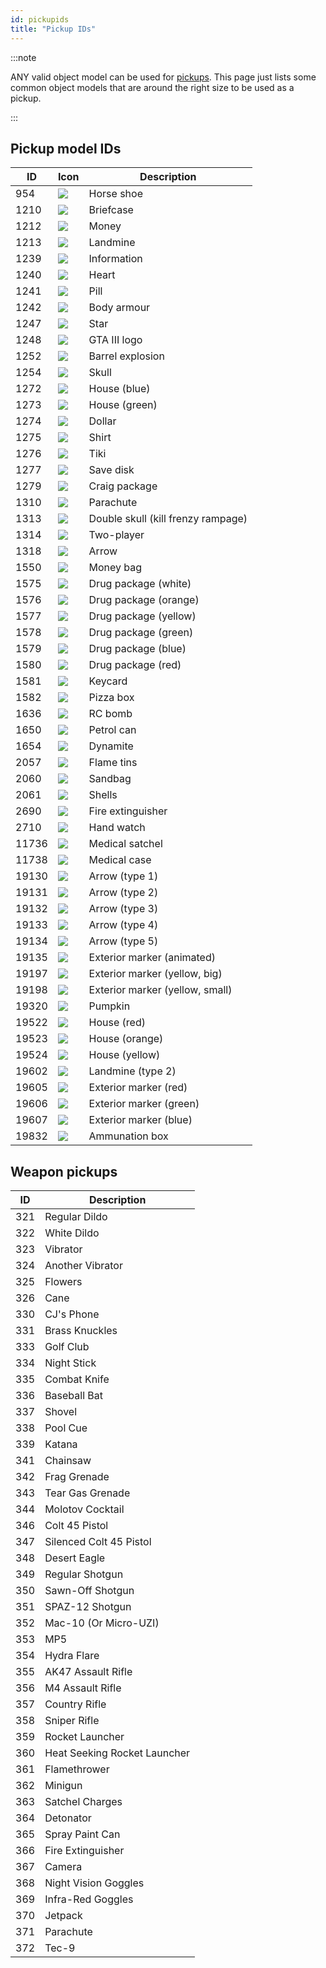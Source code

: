 ```yaml
---
id: pickupids
title: "Pickup IDs"
---
```


:::note

ANY valid object model can be used for [pickups](../functions/CreatePickup). This page just lists some common object models that are around the right size to be used as a pickup.

:::

## Pickup model IDs

| ID    | Icon                              | Description                        |
| ----- | --------------------------------- | ---------------------------------- |
| 954   | ![](/static/images/pickups/pickup1.png)  | Horse shoe                         |
| 1210  | ![](/static/images/pickups/pickup2.png)  | Briefcase                          |
| 1212  | ![](/static/images/pickups/pickup3.png)  | Money                              |
| 1213  | ![](/static/images/pickups/pickup4.png)  | Landmine                           |
| 1239  | ![](/static/images/pickups/pickup5.png)  | Information                        |
| 1240  | ![](/static/images/pickups/pickup6.png)  | Heart                              |
| 1241  | ![](/static/images/pickups/pickup7.png)  | Pill                               |
| 1242  | ![](/static/images/pickups/pickup8.png)  | Body armour                        |
| 1247  | ![](/static/images/pickups/pickup9.png)  | Star                               |
| 1248  | ![](/static/images/pickups/pickup10.png) | GTA III logo                       |
| 1252  | ![](/static/images/pickups/pickup11.png) | Barrel explosion                   |
| 1254  | ![](/static/images/pickups/pickup12.png) | Skull                              |
| 1272  | ![](/static/images/pickups/pickup13.png) | House (blue)                       |
| 1273  | ![](/static/images/pickups/pickup14.png) | House (green)                      |
| 1274  | ![](/static/images/pickups/pickup15.png) | Dollar                             |
| 1275  | ![](/static/images/pickups/pickup16.png) | Shirt                              |
| 1276  | ![](/static/images/pickups/pickup17.png) | Tiki                               |
| 1277  | ![](/static/images/pickups/pickup18.png) | Save disk                          |
| 1279  | ![](/static/images/pickups/pickup19.png) | Craig package                      |
| 1310  | ![](/static/images/pickups/pickup20.png) | Parachute                          |
| 1313  | ![](/static/images/pickups/pickup21.png) | Double skull (kill frenzy rampage) |
| 1314  | ![](/static/images/pickups/pickup22.png) | Two-player                         |
| 1318  | ![](/static/images/pickups/pickup23.png) | Arrow                              |
| 1550  | ![](/static/images/pickups/pickup24.png) | Money bag                          |
| 1575  | ![](/static/images/pickups/pickup25.png) | Drug package (white)               |
| 1576  | ![](/static/images/pickups/pickup26.png) | Drug package (orange)              |
| 1577  | ![](/static/images/pickups/pickup27.png) | Drug package (yellow)              |
| 1578  | ![](/static/images/pickups/pickup28.png) | Drug package (green)               |
| 1579  | ![](/static/images/pickups/pickup29.png) | Drug package (blue)                |
| 1580  | ![](/static/images/pickups/pickup30.png) | Drug package (red)                 |
| 1581  | ![](/static/images/pickups/pickup31.png) | Keycard                            |
| 1582  | ![](/static/images/pickups/pickup32.png) | Pizza box                          |
| 1636  | ![](/static/images/pickups/pickup33.png) | RC bomb                            |
| 1650  | ![](/static/images/pickups/pickup34.png) | Petrol can                         |
| 1654  | ![](/static/images/pickups/pickup35.png) | Dynamite                           |
| 2057  | ![](/static/images/pickups/pickup36.png) | Flame tins                         |
| 2060  | ![](/static/images/pickups/pickup37.png) | Sandbag                            |
| 2061  | ![](/static/images/pickups/pickup38.png) | Shells                             |
| 2690  | ![](/static/images/pickups/pickup39.png) | Fire extinguisher                  |
| 2710  | ![](/static/images/pickups/pickup40.png) | Hand watch                         |
| 11736 | ![](/static/images/pickups/pickup41.png) | Medical satchel                    |
| 11738 | ![](/static/images/pickups/pickup42.png) | Medical case                       |
| 19130 | ![](/static/images/pickups/pickup43.png) | Arrow (type 1)                     |
| 19131 | ![](/static/images/pickups/pickup44.png) | Arrow (type 2)                     |
| 19132 | ![](/static/images/pickups/pickup45.png) | Arrow (type 3)                     |
| 19133 | ![](/static/images/pickups/pickup46.png) | Arrow (type 4)                     |
| 19134 | ![](/static/images/pickups/pickup47.png) | Arrow (type 5)                     |
| 19135 | ![](/static/images/pickups/pickup48.png) | Exterior marker (animated)         |
| 19197 | ![](/static/images/pickups/pickup49.png) | Exterior marker (yellow, big)      |
| 19198 | ![](/static/images/pickups/pickup50.png) | Exterior marker (yellow, small)    |
| 19320 | ![](/static/images/pickups/pickup51.png) | Pumpkin                            |
| 19522 | ![](/static/images/pickups/pickup52.png) | House (red)                        |
| 19523 | ![](/static/images/pickups/pickup53.png) | House (orange)                     |
| 19524 | ![](/static/images/pickups/pickup54.png) | House (yellow)                     |
| 19602 | ![](/static/images/pickups/pickup55.png) | Landmine (type 2)                  |
| 19605 | ![](/static/images/pickups/pickup56.png) | Exterior marker (red)              |
| 19606 | ![](/static/images/pickups/pickup57.png) | Exterior marker (green)            |
| 19607 | ![](/static/images/pickups/pickup58.png) | Exterior marker (blue)             |
| 19832 | ![](/static/images/pickups/pickup59.png) | Ammunation box                     |

## Weapon pickups

| ID  | Description                  |
| --- | ---------------------------- |
| 321 | Regular Dildo                |
| 322 | White Dildo                  |
| 323 | Vibrator                     |
| 324 | Another Vibrator             |
| 325 | Flowers                      |
| 326 | Cane                         |
| 330 | CJ's Phone                   |
| 331 | Brass Knuckles               |
| 333 | Golf Club                    |
| 334 | Night Stick                  |
| 335 | Combat Knife                 |
| 336 | Baseball Bat                 |
| 337 | Shovel                       |
| 338 | Pool Cue                     |
| 339 | Katana                       |
| 341 | Chainsaw                     |
| 342 | Frag Grenade                 |
| 343 | Tear Gas Grenade             |
| 344 | Molotov Cocktail             |
| 346 | Colt 45 Pistol               |
| 347 | Silenced Colt 45 Pistol      |
| 348 | Desert Eagle                 |
| 349 | Regular Shotgun              |
| 350 | Sawn-Off Shotgun             |
| 351 | SPAZ-12 Shotgun              |
| 352 | Mac-10 (Or Micro-UZI)        |
| 353 | MP5                          |
| 354 | Hydra Flare                  |
| 355 | AK47 Assault Rifle           |
| 356 | M4 Assault Rifle             |
| 357 | Country Rifle                |
| 358 | Sniper Rifle                 |
| 359 | Rocket Launcher              |
| 360 | Heat Seeking Rocket Launcher |
| 361 | Flamethrower                 |
| 362 | Minigun                      |
| 363 | Satchel Charges              |
| 364 | Detonator                    |
| 365 | Spray Paint Can              |
| 366 | Fire Extinguisher            |
| 367 | Camera                       |
| 368 | Night Vision Goggles         |
| 369 | Infra-Red Goggles            |
| 370 | Jetpack                      |
| 371 | Parachute                    |
| 372 | Tec-9                        |
